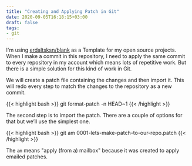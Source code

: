 ```yaml
---
title: "Creating and Applying Patch in Git"
date: 2020-09-05T16:18:15+03:00
draft: false
tags:
- git
---
```


I'm using [erdaltsksn/blank](https://github.com/erdaltsksn/blank) as a Template
for my open source projects. When I make a commit in this repository, I need to
apply the same commit to every repository in my account which means lots of
repetitive work. But there is a simple solution for this kind of work in Git.

<!--more-->

We will create a patch file containing the changes and then import it. This will
redo every step to match the changes to the repository as a new commit.

{{< highlight bash >}}
git format-patch -n HEAD~1
{{< /highlight >}}

The second step is to import the patch. There are a couple of options for that
but we’ll use the simplest one.

{{< highlight bash >}}
git am 0001-lets-make-patch-to-our-repo.patch
{{< /highlight >}}

The `am` means "apply (from a) mailbox" because it was created to apply emailed
patches.
